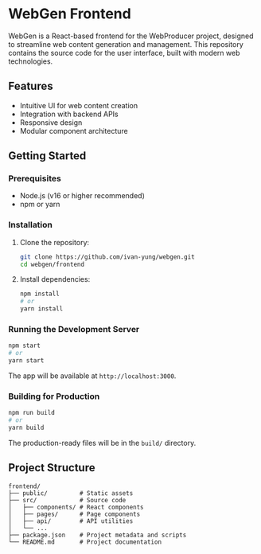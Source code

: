 # WebGen Frontend

WebGen is a React-based frontend for the WebProducer project, designed to streamline web content generation and management. This repository contains the source code for the user interface, built with modern web technologies.

## Features
- Intuitive UI for web content creation
- Integration with backend APIs
- Responsive design
- Modular component architecture

## Getting Started

### Prerequisites
- Node.js (v16 or higher recommended)
- npm or yarn

### Installation
1. Clone the repository:
   ```bash
   git clone https://github.com/ivan-yung/webgen.git
   cd webgen/frontend
   ```
2. Install dependencies:
   ```bash
   npm install
   # or
   yarn install
   ```

### Running the Development Server
```bash
npm start
# or
yarn start
```
The app will be available at `http://localhost:3000`.

### Building for Production
```bash
npm run build
# or
yarn build
```
The production-ready files will be in the `build/` directory.

## Project Structure
```
frontend/
├── public/         # Static assets
├── src/            # Source code
│   ├── components/ # React components
│   ├── pages/      # Page components
│   ├── api/        # API utilities
│   └── ...
├── package.json    # Project metadata and scripts
└── README.md       # Project documentation
```
